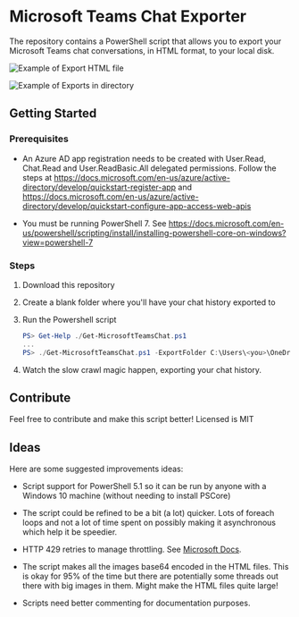 # Microsoft Teams Chat Exporter

The repository contains a PowerShell script that allows you to export your Microsoft Teams chat conversations, in HTML format, to your local disk.

![Example of Export HTML file](example-of-export.png=600x)

![Example of Exports in directory](example-of-exports.png=600x)

## Getting Started

### Prerequisites

- An Azure AD app registration needs to be created with User.Read, Chat.Read and User.ReadBasic.All delegated permissions. Follow the steps at https://docs.microsoft.com/en-us/azure/active-directory/develop/quickstart-register-app and https://docs.microsoft.com/en-us/azure/active-directory/develop/quickstart-configure-app-access-web-apis

- You must be running PowerShell 7. See https://docs.microsoft.com/en-us/powershell/scripting/install/installing-powershell-core-on-windows?view=powershell-7

### Steps

1. Download this repository

1. Create a blank folder where you'll have your chat history exported to

1. Run the Powershell script

   ```PowerShell
   PS> Get-Help ./Get-MicrosoftTeamsChat.ps1
   ...
   PS> ./Get-MicrosoftTeamsChat.ps1 -ExportFolder C:\Users\<you>\OneDrive\ExportChat\ -clientId "0728c136-cc8c-4b29-bbb7-e20c5c35f53a" -tenantId "b2541388-a22b-4b8d-b027-883ad6b445a7" -domain "contoso.com"
   ```

1. Watch the slow crawl magic happen, exporting your chat history.

## Contribute

Feel free to contribute and make this script better! Licensed is MIT

## Ideas

Here are some suggested improvements ideas:

- Script support for PowerShell 5.1 so it can be run by anyone with a Windows 10 machine (without needing to install PSCore)

- The script could be refined to be a bit (a lot) quicker. Lots of foreach loops and not a lot of time spent on possibly making it asynchronous which help it be speedier.

- HTTP 429 retries to manage throttling. See [Microsoft Docs](https://docs.microsoft.com/en-us/graph/throttling).

- The script makes all the images base64 encoded in the HTML files.
  This is okay for 95% of the time but there are potentially some threads out there with big images in them.
  Might make the HTML files quite large!

- Scripts need better commenting for documentation purposes.
